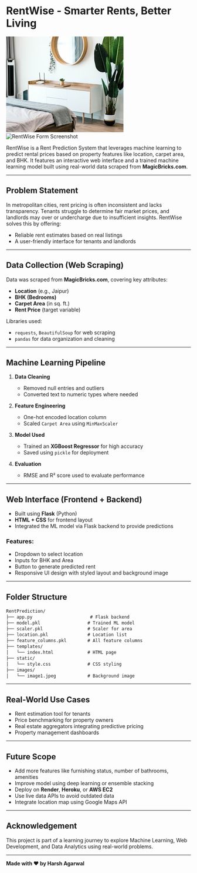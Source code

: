 # RentWise - Smarter Rents, Better Living

![RentWise UI Screenshot](images/image1.jpeg)
![RentWise Form Screenshot](images/image2.jpeg)

RentWise is a Rent Prediction System that leverages machine learning to predict rental prices based on property features like location, carpet area, and BHK. It features an interactive web interface and a trained machine learning model built using real-world data scraped from **MagicBricks.com**.

---

##  Problem Statement
In metropolitan cities, rent pricing is often inconsistent and lacks transparency. Tenants struggle to determine fair market prices, and landlords may over or undercharge due to insufficient insights. RentWise solves this by offering:
- Reliable rent estimates based on real listings
- A user-friendly interface for tenants and landlords

---

##  Data Collection (Web Scraping)
Data was scraped from **MagicBricks.com**, covering key attributes:
- **Location** (e.g., Jaipur)
- **BHK (Bedrooms)**
- **Carpet Area** (in sq. ft.)
- **Rent Price** (target variable)

Libraries used:
- `requests`, `BeautifulSoup` for web scraping
- `pandas` for data organization and cleaning

---

##  Machine Learning Pipeline
1. **Data Cleaning**
   - Removed null entries and outliers
   - Converted text to numeric types where needed

2. **Feature Engineering**
   - One-hot encoded location column
   - Scaled `Carpet Area` using `MinMaxScaler`

3. **Model Used**
   - Trained an **XGBoost Regressor** for high accuracy
   - Saved using `pickle` for deployment

4. **Evaluation**
   - RMSE and R² score used to evaluate performance

---

##  Web Interface (Frontend + Backend)
- Built using **Flask** (Python)
- **HTML + CSS** for frontend layout
- Integrated the ML model via Flask backend to provide predictions

### Features:
- Dropdown to select location
- Inputs for BHK and Area
- Button to generate predicted rent
- Responsive UI design with styled layout and background image

---

##  Folder Structure
```
RentPrediction/
├── app.py                      # Flask backend
├── model.pkl                  # Trained ML model
├── scaler.pkl                 # Scaler for area
├── location.pkl               # Location list
├── feature_columns.pkl        # All feature columns
├── templates/
│   └── index.html             # HTML page
├── static/
│   └── style.css              # CSS styling
├── images/
│   └── image1.jpeg            # Background image
```

---

##  Real-World Use Cases
- Rent estimation tool for tenants
- Price benchmarking for property owners
- Real estate aggregators integrating predictive pricing
- Property management dashboards

---

##  Future Scope
- Add more features like furnishing status, number of bathrooms, amenities
- Improve model using deep learning or ensemble stacking
- Deploy on **Render**, **Heroku**, or **AWS EC2**
- Use live data APIs to avoid outdated data
- Integrate location map using Google Maps API

---

##  Acknowledgement
This project is part of a learning journey to explore Machine Learning, Web Development, and Data Analytics using real-world problems.

---

**Made with ❤️ by Harsh Agarwal**

